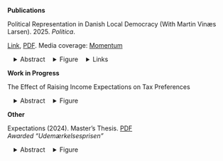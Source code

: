 **Publications**

Political Representation in Danish Local Democracy (With Martin Vinæs Larsen). 2025. *Politica*. 

[Link](https://tidsskrift.dk/politica/article/view/153270), [PDF](https://politica.dk/fileadmin/politica/Dokumenter/early_view/hvidkjaer_larsen.pdf). Media coverage: [Momentum](https://www.kl.dk/momentum/arkiv/2025/9-flere-graanende-kommunalpolitikere-men-holdningerne-flugter-langt-hen-ad-vejen-stadig-med-vaelgernes)

<details style="display:inline-block; margin-left:1em;">
  <summary>Abstract</summary>
  <p>
    <!-- Your abstract text here -->
Local politicians play a pivotal role in Danish democracy, but little is known on how well they represent their constituents. This is hard to study, as it requires comparable data on the political preferences of politicians and voters. We overcome this issue by comparing the attitudes of local politicians on a wide range of local political items given to a Voting Advice Application before the 2021 municipal election to a nationally representative survey we field in 2023 (n=28.817). We find a strong relationship between citizen and politician preferences across local issues and municipalities. We also examine whether homeowners are better represented than renters. This is not the case, as we show that owners and renters mostly agree on local policy, and they are represented proportionally to their share of the population.</p>
</details>

<details style="display:inline-block; margin-left:1em;">
  <summary>Figure</summary>
  <p>
    <!-- Replace with your actual figure path -->
    <img src="/files/politica_lejer.png" alt="Politica Lejer" style="max-width:100%;">
  </p>
</details>

<details style="display:inline-block; margin-left:1em;">
  <summary>Links</summary>
  <p style="margin:0;">
    <a href="https://tidsskrift.dk/politica/article/view/153270">Journal page</a><br>
    <a href="https://politica.dk/fileadmin/politica/Dokumenter/early_view/hvidkjaer_larsen.pdf">PDF</a><br>
    Media coverage: <a href="https://www.kl.dk/momentum/arkiv/2025/9-flere-graanende-kommunalpolitikere-men-holdningerne-flugter-langt-hen-ad-vejen-stadig-med-vaelgernes">Momentum</a>
  </p>
</details>





**Work in Progress**

The Effect of Raising Income Expectations on Tax Preferences
<details style="display:inline-block; margin-left:1em;">
  <summary>Abstract</summary>
  <p>
    <!-- Your abstract text here -->
Do voters internalize their future income position into their current tax preferences? To test this proposition,  I field a personalized survey experiment on Danish university students ($N$ = 1,020) who are randomly assigned with credible information on their future earnings. I find that two-thirds of the respondents underestimate their future income position relative to the average peer graduate and that these respondents then prefer less taxation on their plausible future income group when informed. Concretely, informed respondents prefer 2,5 pp. lower taxes on the rich. Female and left-wing respondents hold the lowest expectations, but likewise update taxation preferences when treated. These findings provide tangible empirical support for the notion that expectations affect current redistributive preferences. </p>
</details>
<details style="display:inline-block; margin-left:1em;">
  <summary>Figure</summary>
  <p>
    <!-- Replace with your actual figure path -->
    <img src="/files/raised_expectations.png" alt="Raised expectations" style="max-width:100%;">
  </p>
</details>


**Other**

Expectations (2024). Master’s Thesis. [PDF](https://marchvidkjaer.github.io/files/expectations_MSH_mastersthesis_310524.pdf)
<br />*Awarded “Udemærkelsesprisen”* <br />
<details style="display:inline-block; margin-left:1em;">
  <summary>Abstract</summary>
  <p>
    <!-- Your abstract text here -->
Education is an important indicator of future success. I argue that citizens use their educational degree to infer what future level of income position they will achieve, and internalize this into their current redistributive preferences. I survey Danish students in tertiary education (N = 1,020), where I elicit expectations and redistributive attitudes. I field a customized treatment, which informs the respondent of the average salary after 10 years for people with the same given degree as them and where that salary places them in relative terms in the income distribution. I find that respondents underestimate their future position in the income distribution, and when treated, they become less supportive of redistribution. To assess the generalizability of these findings, I leverage ISSP-data (N=7,542) and see that Denmark is an "ordinary" case in terms of how expectations are developed and correlate with preferences. Further, to test the external validity of my experimental findings, I use data from the Danish Longitudinal Study of Youth (N = 3,104), which tracks a cohort from 1968 to 2004 on their educational expectations and performance. Using a two-ways fixed model, I find that respondents become less concerned with inequality when improving relative to their educational expectations. In sum, I see find that education is an important determinant of expectations and redistributive attitudes. I discuss the macro-level implications of shifting expectations for electoral coalitions and welfare state development. </p>
</details>
<details style="display:inline-block; margin-left:1em;">
  <summary>Figure</summary>
  <p>
    <!-- Replace with your actual figure path -->
    <img src="/files/thesis_figure.png" alt="Thesis Figure" style="max-width:100%;">
  </p>
</details>

